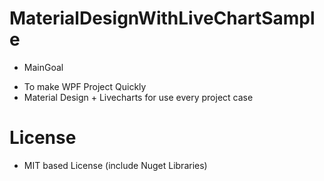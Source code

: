 # MaterialDesignWithLiveChartSample
 * MainGoal
  - To make WPF Project Quickly
  - Material Design + Livecharts for use every project case
  
# License
  - MIT based License (include Nuget Libraries)